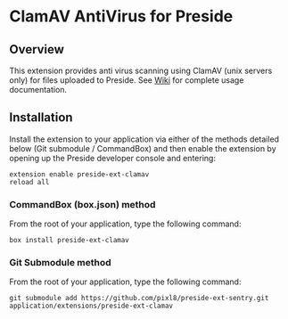 # ClamAV AntiVirus for Preside

## Overview

This extension provides anti virus scanning using ClamAV (unix servers only) for files uploaded to Preside. See [Wiki](https://github.com/pixl8/preside-ext-clamav/wiki) for complete usage documentation.

## Installation

Install the extension to your application via either of the methods detailed below (Git submodule / CommandBox) and then enable the extension by opening up the Preside developer console and entering:

```
extension enable preside-ext-clamav
reload all
```

### CommandBox (box.json) method

From the root of your application, type the following command:

```
box install preside-ext-clamav
```

### Git Submodule method

From the root of your application, type the following command:

```
git submodule add https://github.com/pixl8/preside-ext-sentry.git application/extensions/preside-ext-clamav
```


